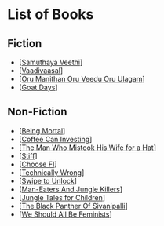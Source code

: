 # List of Books

## Fiction
* [[Samuthaya Veethi]]
* [[Vaadivaasal]]
* [[Oru Manithan Oru Veedu Oru Ulagam]]
* [[Goat Days]]

## Non-Fiction
* [[Being Mortal]]
* [[Coffee Can Investing]]
* [[The Man Who Mistook His Wife for a Hat]]
* [[Stiff]]
* [[Choose FI]]
* [[Technically Wrong]]
* [[Swipe to Unlock]]
* [[Man-Eaters And Jungle Killers]]
* [[Jungle Tales for Children]]
* [[The Black Panther Of Sivanipalli]]
* [[We Should All Be Feminists]]


[//begin]: # "Autogenerated link references for markdown compatibility"
[Samuthaya Veethi]: <Samuthaya Veethi.md> "Samuthaya Veethi"
[Vaadivaasal]: Vaadivaasal.md "Vaadivaasal"
[Oru Manithan Oru Veedu Oru Ulagam]: <Oru Manithan Oru Veedu Oru Ulagam.md> "Oru Manithan Oru Veedu Oru Ulagam"
[Goat Days]: <Goat Days.md> "Goat Days"
[Being Mortal]: <Being Mortal.md> "Being Mortal"
[Coffee Can Investing]: <Coffee Can Investing.md> "Coffee Can Investing"
[The Man Who Mistook His Wife for a Hat]: <The Man Who Mistook His Wife for a Hat.md> "The Man Who Mistook His Wife for a Hat"
[Stiff]: Stiff.md "Stiff"
[Choose FI]: <Choose FI.md> "Choose FI"
[Technically Wrong]: <Technically Wrong.md> "Technically Wrong"
[Swipe to Unlock]: <Swipe to Unlock.md> "Swipe to Unlock"
[Man-Eaters And Jungle Killers]: <Man-Eaters And Jungle Killers.md> "Man-Eaters And Jungle Killers"
[Jungle Tales for Children]: <Jungle Tales for Children.md> "Jungle Tales for Children"
[The Black Panther Of Sivanipalli]: <The Black Panther Of Sivanipalli.md> "The Black Panther Of Sivanipalli"
[We Should All Be Feminists]: <We Should All Be Feminists.md> "We Should All Be Feminists"
[//end]: # "Autogenerated link references"

